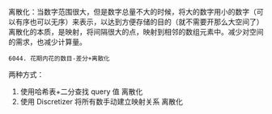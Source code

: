 离散化：当数字范围很大，但是数字总量不大的时候，将大的数字用小的数字（可以有序也可以无序）来表示，以达到方便存储的目的（就不需要开那么大空间了）
离散化的本质，是映射，将间隔很大的点，映射到相邻的数组元素中。减少对空间的需求，也减少计算量。

`6044. 花期内花的数目-差分+离散化`

两种方式：

1. 使用哈希表+二分查找 query 值 离散化
2. 使用 Discretizer 将所有数手动建立映射关系 离散化
